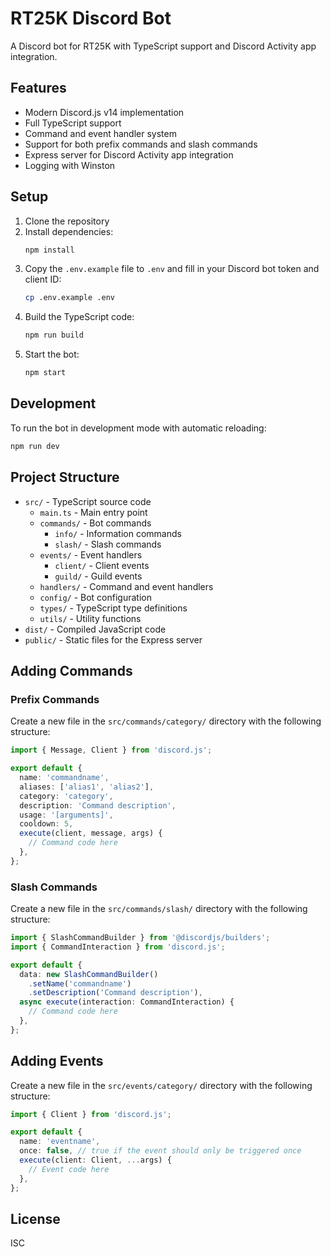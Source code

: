 # RT25K Discord Bot

A Discord bot for RT25K with TypeScript support and Discord Activity app integration.

## Features

- Modern Discord.js v14 implementation
- Full TypeScript support
- Command and event handler system
- Support for both prefix commands and slash commands
- Express server for Discord Activity app integration
- Logging with Winston

## Setup

1. Clone the repository
2. Install dependencies:
   ```bash
   npm install
   ```
3. Copy the `.env.example` file to `.env` and fill in your Discord bot token and client ID:
   ```bash
   cp .env.example .env
   ```
4. Build the TypeScript code:
   ```bash
   npm run build
   ```
5. Start the bot:
   ```bash
   npm start
   ```

## Development

To run the bot in development mode with automatic reloading:

```bash
npm run dev
```

## Project Structure

- `src/` - TypeScript source code
  - `main.ts` - Main entry point
  - `commands/` - Bot commands
    - `info/` - Information commands
    - `slash/` - Slash commands
  - `events/` - Event handlers
    - `client/` - Client events
    - `guild/` - Guild events
  - `handlers/` - Command and event handlers
  - `config/` - Bot configuration
  - `types/` - TypeScript type definitions
  - `utils/` - Utility functions
- `dist/` - Compiled JavaScript code
- `public/` - Static files for the Express server

## Adding Commands

### Prefix Commands

Create a new file in the `src/commands/category/` directory with the following structure:

```typescript
import { Message, Client } from 'discord.js';

export default {
  name: 'commandname',
  aliases: ['alias1', 'alias2'],
  category: 'category',
  description: 'Command description',
  usage: '[arguments]',
  cooldown: 5,
  execute(client, message, args) {
    // Command code here
  },
};
```

### Slash Commands

Create a new file in the `src/commands/slash/` directory with the following structure:

```typescript
import { SlashCommandBuilder } from '@discordjs/builders';
import { CommandInteraction } from 'discord.js';

export default {
  data: new SlashCommandBuilder()
    .setName('commandname')
    .setDescription('Command description'),
  async execute(interaction: CommandInteraction) {
    // Command code here
  },
};
```

## Adding Events

Create a new file in the `src/events/category/` directory with the following structure:

```typescript
import { Client } from 'discord.js';

export default {
  name: 'eventname',
  once: false, // true if the event should only be triggered once
  execute(client: Client, ...args) {
    // Event code here
  },
};
```

## License

ISC
